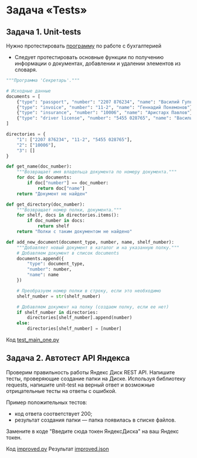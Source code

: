 # Задача «Tests»

## Задача 1. Unit-tests

Нужно протестировать [программу](/Professional_Python/Various_tests/main_one.py) по работе с бухгалтерией

- Следует протестировать основные функции по получению информации о документах, 
добавлении и удалении элементов из словаря.

```python
"""Программа 'Секретарь'."""

# Исходные данные
documents = [
    {"type": "passport", "number": "2207 876234", "name": "Василий Гупкин"},
    {"type": "invoice", "number": "11-2", "name": "Геннадий Покемонов"},
    {"type": "insurance", "number": "10006", "name": "Аристарх Павлов"},
    {"type": "driver license", "number": "5455 028765", "name": "Василий Иванов"},
]

directories = {
    "1": ["2207 876234", "11-2", "5455 028765"],
    "2": ["10006"],
    "3": []
}

def get_name(doc_number):
    """Возвращает имя владельца документа по номеру документа."""
    for doc in documents:
        if doc["number"] == doc_number:
            return doc["name"]
    return "Документ не найден"

def get_directory(doc_number):
    """Возвращает номер полки, документа."""
    for shelf, docs in directories.items():
        if doc_number in docs:
            return shelf
    return "Полки с таким документом не найдено"

def add_new_document(document_type, number, name, shelf_number):
    """Добавляет новый документ в каталог и на указанную полку."""
    # Добавляем документ в список documents
    documents.append({
        "type": document_type,
        "number": number,
        "name": name
    })

    # Преобразуем номер полки в строку, если это необходимо
    shelf_number = str(shelf_number)

    # Добавляем документ на полку (создаем полку, если ее нет)
    if shelf_number in directories:
        directories[shelf_number].append(number)
    else:
        directories[shelf_number] = [number]
```

Код [test_main_one.py](/Professional_Python/Various_tests/tests/test_main_one.py)

## Задача 2. Автотест API Яндекса

Проверим правильность работы Яндекс Диск REST API. Напишите тесты, проверяющие создание папки на Диске.
Используя библиотеку requests, напишите unit-test на верный ответ и возможные отрицательные тесты на ответы с ошибкой.

Пример положительных тестов:

- код ответа соответствует 200;
- результат создания папки — папка появилась в списке файлов.

Замените в коде "Введите сюда токен ЯндексДиска" на ваш Яндекс токен.

Код [improved.py](/Professional_Python/Web-scrapping/improved.py) Результат [improved.json](/Professional_Python/Web-scrapping/improved.json)

